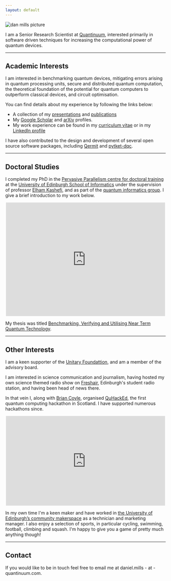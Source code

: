 ```yaml
---
layout: default
---
```


![dan mills picture]({{"/assets/profile-pic.jpg"}})

I am a Senior Research Scientist at [Quantinuum](https://www.quantinuum.com/), interested
primarily in software driven techniques for increasing the computational power of
quantum devices. 

***

## Academic Interests

I am interested in benchmarking quantum devices, mitigating
errors arising in quantum processing units, secure and distributed quantum computation, the theoretical
foundation of the potential for quantum computers to outperform
classical devices, and circuit optimisation.

You can find details about my experience by following the links below:
* A collection of my [presentations](presentations) and [publications](publications)
* My [Google Scholar](https://scholar.google.co.uk/citations?view_op=list_works&hl=en&user=qAAWFFEAAAAJ&gmla=AJsN-F7wChVI6DrBgGym427YKNkwejw6Amx94HpJZXsw9zXw8C83iaJ4m_yuKKl_QU8X6fq24hGu-ENWt9vRzQjEA6D50Z1Tjxm2-5f0TVWWs3WJ4WQVqAufHCLmddyJg_sXCozcOmyy) and [arXiv](https://arxiv.org/search/quant-ph?searchtype=author&query=Mills%2C+D) profiles.
* My work experience can be found in my [curriculum vitae]({{"/assets/CV.pdf"}}) or in my [LinkedIn profile](https://www.linkedin.com/in/dan-mills)

I have also contributed to the design and development of several open source software packages,
including [Qermit](https://cqcl.github.io/Qermit/) and [pytket-dqc](https://cqcl.github.io/pytket-dqc/).

***

## Doctoral Studies

I completed my PhD in the [Pervasive Parallelism centre for doctoral
training](http://web.inf.ed.ac.uk/infweb/student-services/cdt/pervasive-parallelism)
at the [University of Edinburgh School of
Informatics](https://www.ed.ac.uk/informatics) under the supervision of
professor [Elham Kashefi](https://scholar.google.com/citations?user=oXpgxTIAAAAJ&hl=en), and as part of the
[quantum informatics group](http://web.inf.ed.ac.uk/quantum-informatics).
I give a brief introduction to my work below.

<p align="center"><iframe id="kaltura_player" src="https://cdnapisec.kaltura.com/p/2010292/sp/201029200/embedIframeJs/uiconf_id/32599141/partner_id/2010292?iframeembed=true&playerId=kaltura_player&entry_id=1_cz9jh0g2&flashvars[streamerType]=auto&flashvars[localizationCode]=en&flashvars[leadWithHTML5]=true&flashvars[sideBarContainer.plugin]=true&flashvars[sideBarContainer.position]=left&flashvars[sideBarContainer.clickToClose]=true&flashvars[chapters.plugin]=true&flashvars[chapters.layout]=vertical&flashvars[chapters.thumbnailRotator]=false&flashvars[streamSelector.plugin]=true&flashvars[EmbedPlayer.SpinnerTarget]=videoHolder&flashvars[dualScreen.plugin]=true&&wid=1_1xy5qhvj" width="500" height="356" allowfullscreen webkitallowfullscreen mozAllowFullScreen allow="autoplay *; fullscreen *; encrypted-media *" frameborder="0" title="Kaltura Player"></iframe></p>

My thesis was titled [Benchmarking, Verifying and Utilising Near Term Quantum Technology](https://era.ed.ac.uk/handle/1842/38327).

***

## Other Interests

I am a keen supporter of the [Unitary Foundattion](https://unitary.foundation/), and am a member of the advisory board.

I am interested in science communication and journalism, having hosted my own science themed radio show on [Freshair](https://freshair.org.uk/), Edinburgh's student radio station, and having been head of news there.

In that vein I, along with [Brian Coyle](https://briancoyle1.wixsite.com/briancoyle), organised [QuHackEd](https://quhackedinfo.wixsite.com/mysite), the first quantum computing hackathon in Scotland. I have supported numerous hackathons since.

<p align="center"><iframe width="500" height="281" src="https://www.youtube.com/embed/TATYECOmv-U" frameborder="0" allow="accelerometer; autoplay; encrypted-media; gyroscope; picture-in-picture" allowfullscreen></iframe></p>

In my own time I'm a keen maker and have worked in [the University of Edinburgh’s community makerspace](https://www.ucreatestudio.is.ed.ac.uk/) as a technician and marketing manager. I also enjoy a selection of sports, in particular cycling, swimming, football, climbing and squash. I'm happy to give you a game of pretty much anything though!

***

## Contact

If you would like to be in touch feel free to email me at daniel.mills - at - quantinuum.com.
